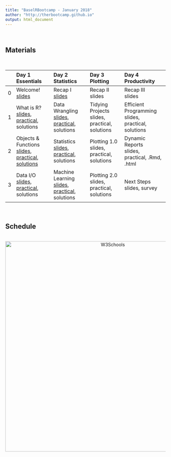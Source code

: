 ```yaml
---
title: "BaselRBootcamp - January 2018"
author: "http://therbootcamp.github.io"
output: html_document
---
```



<br>

## Materials

<br>


|  | Day 1<br>Essentials | Day 2<br>Statistics | Day 3<br>Plotting | Day 4<br> Productivity |
|:--|:-------------|:-------------|:-------------|:--------------|
|0| Welcome!<br>[slides](_sessions/D1S0_Intro/Intro.html) | Recap I<br>[slides](_sessions/D2S0_Recap/Recap_I.html) | Recap II<br>slides| Recap III<br>slides|
|1| What is R?<br>[slides](_sessions/D1S1_WhatIsR/What_is_R.html), [practical](_sessions/D1S1_WhatIsR/What_is_R_practical.html), solutions | Data Wrangling<br> [slides](_sessions/D2S1_Wrangling/Wrangling.html), [practical](_sessions/D2S1_Wrangling/Wrangling_practical.html), solutions |Tidying Projects<br>slides, practical, solutions | Efficient Programming<br>slides, practical, solutions |
|2|  Objects & Functions<br>[slides](_sessions/D1S2_Objects/Objects.html), [practical](_sessions/D1S2_Objects/Objects_practical.html), [solutions](_sessions/D1S2_Objects/Objects_practical_answers.html) | Statistics<br> [slides](_sessions/D2S2_Statistics/Statistics.html), [practical](_sessions/D2S2_Statistics/Statistics_practical.html), solutions| Plotting 1.0<br> slides, practical, solutions  |  Dynamic Reports<br>slides, practical, .Rmd, .html|
|3|   Data I/O<br>[slides](_sessions/D1S3_DataIO/Data_IO.html), [practical](_sessions/D1S3_DataIO/Data_IO_practical.html), solutions |Machine Learning<br> [slides](_sessions/D2S3_MachineLearning/MachineLearning.html), [practical](_sessions/D2S3_MachineLearning/MachineLearning_practical.html), solutions | Plotting 2.0<br> slides, practical, solutions | Next Steps<br>slides, survey|

<!---

|  | Day 1<br>Essentials | Day 2<br>Statistics | Day 3<br>Plotting | Day 4<br> Productivity |
|:--|:-------------|:-------------|:-------------|:--------------|
|0| Welcome!<br>[slides](_sessions/D1S0_Intro/Intro.html) | Recap I<br>[slides](_sessions/D3S0_Recap/Recap_II.html) | Recap II<br>[slides](_sessions/D3S0_Recap/Recap_I.html) | Recap III<br>[slides](_sessions/D4S0_Recap/Recap_III.html) |
|1| What is R?<br>[slides](_sessions/D1S1_WhatIsR/What_is_R.html), [practical](_sessions/D1S1_WhatIsR/What_is_R_practical.html), [solutions](_sessions/D1S1_WhatIsR/What_is_R_practical_answers.html) | Data Wrangling<br> [slides](_sessions/D2S1_Wrangling/Wrangling.html), [practical](_sessions/D2S1_Wrangling/Wrangling_practical.html), [solutions](_sessions/D2S1_Wrangling/Wrangling_practical_answers.html)|Tidying Projects<br>[slides](_sessions/D3S1_Tidying/Tidying.html), [practical](_sessions/D3S1_Tidying/Tidying_practical.html), [solutions](_sessions/D3S1_Tidying/Tidying_practical_answers.html) | Efficient Programming<br>[slides](_sessions/D4S1_EfficientCode/EfficientCode.html), [practical](_sessions/D4S1_EfficientCode/EfficientCode_practical.html), [solutions](_sessions/D4S1_EfficientCode/EfficientCode_practical_answers.html)  |
|2|  Objects & Functions<br>[slides](_sessions/D1S2_Objects/Objects.html), [practical](_sessions/D1S2_Objects/Objects_practical.html), [solutions](_sessions/D1S2_Objects/Objects_practical_answers.html) | Statistics<br> [slides](_sessions/D2S2_Statistics/Statistics.html), [practical](_sessions/D2S2_Statistics/Statistics_practical.html), [solutions](_sessions/D2S2_Statistics/Statistics_practical_answers.html)| Plotting 1.0<br> [slides](_sessions/D3S2_PlottingI/PlottingI.html), [practical](_sessions/D3S2_PlottingI/PlottingI_practical.html), [solutions](_sessions/D3S2_PlottingI/PlottingI_practical_answers.html)  |  Dynamic Reports<br>[slides](_sessions/D4S2_DynamicReports/DynamicReports.html), [practical](_sessions/D4S2_DynamicReports/DynamicReports_practical.html), [.Rmd ](_sessions/D4S2_DynamicReports/DynamicReports_practical_answers.Rmd), [.html ](_sessions/D4S2_DynamicReports/DynamicReports_practical_answers.html)|
|3|   Data I/O<br>[slides](_sessions/D1S3_DataIO/Data_IO.html), [practical](_sessions/D1S3_DataIO/Data_IO_practical.html), [solutions](_sessions/D1S3_DataIO/Data_IO_practical_answers.html)|Machine Learning<br> [slides](_sessions/D2S3_MachineLearning/MachineLearning.html), [practical](_sessions/D2S3_MachineLearning/MachineLearning_practical.html), [solutions](_sessions/D2S3_MachineLearning/MachineLearning_practical_answers.html) | Plotting 2.0<br> [slides](_sessions/D3S3_PlottingII/PlottingII.html), [practical](_sessions/D3S3_PlottingII/PlottingII_practical.html), [solutions](_sessions/D3S3_PlottingII/PlottingII_practical_answers.html) | Next Steps<br>[slides](_sessions/D4S3_NextSteps/NextSteps.html), [survey](https://docs.google.com/forms/d/e/1FAIpQLSfAGQRft3YGz-urIVyFQ1s2o5B_63C2J92V7bowa-RJsNfinQ/viewform?usp=sf_link)|

--->


<br>

## Schedule


<p align="center"><br>
    <a href="http://i.imgur.com/PgtvQar.png"><img border="0" alt="W3Schools" src="https://raw.githubusercontent.com/therbootcamp/therbootcamp.github.io/master/assets/img/schedule_jan2018.png" width=660></a><br>


<!---

<br>

## Recommended readings

<br>

<table width="60%" border="0">
  <tr>    
  <td> <a href="http://r4ds.had.co.nz/"><img border="0" alt="W3Schools" src="http://r4ds.had.co.nz/cover.png" width="100" height="100"></a></td>
  <td><a href="https://bookdown.org/ndphillips/YaRrr/"><img border="0" alt="W3Schools" src="https://bookdown.org/ndphillips/YaRrr/images/YaRrr_Cover.jpg" width="100" height="100"></a></td>
  <td><a href="http://adv-r.had.co.nz/"><img border="0" alt="W3Schools" src="https://images.tandf.co.uk/common/jackets/amazon/978146658/9781466586963.jpg" width="100" height="100"></a>
</td>
  </tr>
</table>
<br>

R for Data Science by Grolemund and Wickham: [http://r4ds.had.co.nz/](http://r4ds.had.co.nz/)
<br>
YaRrr! The Pirate's Guide to R! [https://bookdown.org/ndphillips/YaRrr/](https://bookdown.org/ndphillips/YaRrr/)
<br>
Advanced R by Wickham: [http://adv-r.had.co.nz/](http://adv-r.had.co.nz/) 

--->


